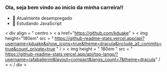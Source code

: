 ### Ola, seja bem vindo ao inicio da minha carreira!!

- 🔭 Atualmente desempregado
- 🌱 Estudando JavaScript

< div align = " centro >
  < a href="https://github.com/kduake" >
  < img height="180em" src = " https://github-readme-stats.vercel.app/api?username=kduake&show_icons=true&theme=dracula&include_all_commits=true&count_private=true " / >
  < img height = " 180em " src = " https://github-readme-stats.vercel.app/api/top-langs/?username=rafaballerini&layout=compact&langs_count=7&theme=dracula" / >
< / div >
